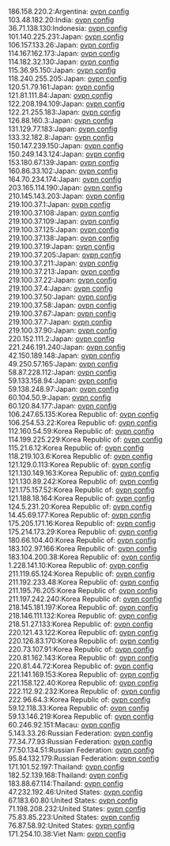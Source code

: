 186.158.220.2:Argentina: [ovpn config](vpn/186_158_220_2.ovpn)  
103.48.182.20:India: [ovpn config](vpn/103_48_182_20.ovpn)  
36.71.138.130:Indonesia: [ovpn config](vpn/36_71_138_130.ovpn)  
101.140.225.231:Japan: [ovpn config](vpn/101_140_225_231.ovpn)  
106.157.133.26:Japan: [ovpn config](vpn/106_157_133_26.ovpn)  
114.167.162.173:Japan: [ovpn config](vpn/114_167_162_173.ovpn)  
114.182.32.130:Japan: [ovpn config](vpn/114_182_32_130.ovpn)  
115.36.95.150:Japan: [ovpn config](vpn/115_36_95_150.ovpn)  
118.240.255.205:Japan: [ovpn config](vpn/118_240_255_205.ovpn)  
120.51.79.161:Japan: [ovpn config](vpn/120_51_79_161.ovpn)  
121.81.111.84:Japan: [ovpn config](vpn/121_81_111_84.ovpn)  
122.208.194.109:Japan: [ovpn config](vpn/122_208_194_109.ovpn)  
122.21.255.183:Japan: [ovpn config](vpn/122_21_255_183.ovpn)  
126.88.160.3:Japan: [ovpn config](vpn/126_88_160_3.ovpn)  
131.129.77.183:Japan: [ovpn config](vpn/131_129_77_183.ovpn)  
133.32.182.8:Japan: [ovpn config](vpn/133_32_182_8.ovpn)  
150.147.239.150:Japan: [ovpn config](vpn/150_147_239_150.ovpn)  
150.249.143.124:Japan: [ovpn config](vpn/150_249_143_124.ovpn)  
153.180.67.139:Japan: [ovpn config](vpn/153_180_67_139.ovpn)  
160.86.33.102:Japan: [ovpn config](vpn/160_86_33_102.ovpn)  
164.70.234.174:Japan: [ovpn config](vpn/164_70_234_174.ovpn)  
203.165.114.190:Japan: [ovpn config](vpn/203_165_114_190.ovpn)  
210.145.143.203:Japan: [ovpn config](vpn/210_145_143_203.ovpn)  
219.100.37.1:Japan: [ovpn config](vpn/219_100_37_1.ovpn)  
219.100.37.108:Japan: [ovpn config](vpn/219_100_37_108.ovpn)  
219.100.37.109:Japan: [ovpn config](vpn/219_100_37_109.ovpn)  
219.100.37.125:Japan: [ovpn config](vpn/219_100_37_125.ovpn)  
219.100.37.138:Japan: [ovpn config](vpn/219_100_37_138.ovpn)  
219.100.37.19:Japan: [ovpn config](vpn/219_100_37_19.ovpn)  
219.100.37.205:Japan: [ovpn config](vpn/219_100_37_205.ovpn)  
219.100.37.211:Japan: [ovpn config](vpn/219_100_37_211.ovpn)  
219.100.37.213:Japan: [ovpn config](vpn/219_100_37_213.ovpn)  
219.100.37.22:Japan: [ovpn config](vpn/219_100_37_22.ovpn)  
219.100.37.4:Japan: [ovpn config](vpn/219_100_37_4.ovpn)  
219.100.37.50:Japan: [ovpn config](vpn/219_100_37_50.ovpn)  
219.100.37.58:Japan: [ovpn config](vpn/219_100_37_58.ovpn)  
219.100.37.67:Japan: [ovpn config](vpn/219_100_37_67.ovpn)  
219.100.37.7:Japan: [ovpn config](vpn/219_100_37_7.ovpn)  
219.100.37.90:Japan: [ovpn config](vpn/219_100_37_90.ovpn)  
220.152.111.2:Japan: [ovpn config](vpn/220_152_111_2.ovpn)  
221.246.191.240:Japan: [ovpn config](vpn/221_246_191_240.ovpn)  
42.150.189.148:Japan: [ovpn config](vpn/42_150_189_148.ovpn)  
49.250.57.165:Japan: [ovpn config](vpn/49_250_57_165.ovpn)  
58.87.228.112:Japan: [ovpn config](vpn/58_87_228_112.ovpn)  
59.133.158.94:Japan: [ovpn config](vpn/59_133_158_94.ovpn)  
59.138.248.97:Japan: [ovpn config](vpn/59_138_248_97.ovpn)  
60.104.50.9:Japan: [ovpn config](vpn/60_104_50_9.ovpn)  
60.120.84.177:Japan: [ovpn config](vpn/60_120_84_177.ovpn)  
106.247.65.135:Korea Republic of: [ovpn config](vpn/106_247_65_135.ovpn)  
106.254.53.22:Korea Republic of: [ovpn config](vpn/106_254_53_22.ovpn)  
112.160.54.59:Korea Republic of: [ovpn config](vpn/112_160_54_59.ovpn)  
114.199.225.229:Korea Republic of: [ovpn config](vpn/114_199_225_229.ovpn)  
115.21.6.12:Korea Republic of: [ovpn config](vpn/115_21_6_12.ovpn)  
118.219.103.6:Korea Republic of: [ovpn config](vpn/118_219_103_6.ovpn)  
121.129.0.113:Korea Republic of: [ovpn config](vpn/121_129_0_113.ovpn)  
121.130.149.163:Korea Republic of: [ovpn config](vpn/121_130_149_163.ovpn)  
121.130.89.242:Korea Republic of: [ovpn config](vpn/121_130_89_242.ovpn)  
121.175.157.52:Korea Republic of: [ovpn config](vpn/121_175_157_52.ovpn)  
121.188.18.164:Korea Republic of: [ovpn config](vpn/121_188_18_164.ovpn)  
124.5.231.20:Korea Republic of: [ovpn config](vpn/124_5_231_20.ovpn)  
14.45.69.177:Korea Republic of: [ovpn config](vpn/14_45_69_177.ovpn)  
175.205.171.16:Korea Republic of: [ovpn config](vpn/175_205_171_16.ovpn)  
175.214.173.29:Korea Republic of: [ovpn config](vpn/175_214_173_29.ovpn)  
180.66.104.40:Korea Republic of: [ovpn config](vpn/180_66_104_40.ovpn)  
183.102.97.166:Korea Republic of: [ovpn config](vpn/183_102_97_166.ovpn)  
183.104.200.38:Korea Republic of: [ovpn config](vpn/183_104_200_38.ovpn)  
1.228.141.10:Korea Republic of: [ovpn config](vpn/1_228_141_10.ovpn)  
211.119.65.124:Korea Republic of: [ovpn config](vpn/211_119_65_124.ovpn)  
211.192.233.48:Korea Republic of: [ovpn config](vpn/211_192_233_48.ovpn)  
211.195.76.205:Korea Republic of: [ovpn config](vpn/211_195_76_205.ovpn)  
211.197.242.240:Korea Republic of: [ovpn config](vpn/211_197_242_240.ovpn)  
218.145.181.197:Korea Republic of: [ovpn config](vpn/218_145_181_197.ovpn)  
218.146.111.132:Korea Republic of: [ovpn config](vpn/218_146_111_132.ovpn)  
218.51.27.133:Korea Republic of: [ovpn config](vpn/218_51_27_133.ovpn)  
220.121.43.122:Korea Republic of: [ovpn config](vpn/220_121_43_122.ovpn)  
220.126.83.170:Korea Republic of: [ovpn config](vpn/220_126_83_170.ovpn)  
220.73.107.91:Korea Republic of: [ovpn config](vpn/220_73_107_91.ovpn)  
220.81.162.143:Korea Republic of: [ovpn config](vpn/220_81_162_143.ovpn)  
220.81.44.72:Korea Republic of: [ovpn config](vpn/220_81_44_72.ovpn)  
221.141.169.153:Korea Republic of: [ovpn config](vpn/221_141_169_153.ovpn)  
221.158.122.40:Korea Republic of: [ovpn config](vpn/221_158_122_40.ovpn)  
222.112.92.232:Korea Republic of: [ovpn config](vpn/222_112_92_232.ovpn)  
222.96.64.3:Korea Republic of: [ovpn config](vpn/222_96_64_3.ovpn)  
59.12.118.33:Korea Republic of: [ovpn config](vpn/59_12_118_33.ovpn)  
59.13.146.219:Korea Republic of: [ovpn config](vpn/59_13_146_219.ovpn)  
60.246.92.151:Macau: [ovpn config](vpn/60_246_92_151.ovpn)  
5.143.33.26:Russian Federation: [ovpn config](vpn/5_143_33_26.ovpn)  
77.34.77.93:Russian Federation: [ovpn config](vpn/77_34_77_93.ovpn)  
77.50.134.51:Russian Federation: [ovpn config](vpn/77_50_134_51.ovpn)  
95.84.132.179:Russian Federation: [ovpn config](vpn/95_84_132_179.ovpn)  
171.101.52.197:Thailand: [ovpn config](vpn/171_101_52_197.ovpn)  
182.52.139.168:Thailand: [ovpn config](vpn/182_52_139_168.ovpn)  
183.88.67.114:Thailand: [ovpn config](vpn/183_88_67_114.ovpn)  
47.232.192.46:United States: [ovpn config](vpn/47_232_192_46.ovpn)  
67.183.60.80:United States: [ovpn config](vpn/67_183_60_80.ovpn)  
71.198.208.232:United States: [ovpn config](vpn/71_198_208_232.ovpn)  
75.83.85.223:United States: [ovpn config](vpn/75_83_85_223.ovpn)  
76.87.58.92:United States: [ovpn config](vpn/76_87_58_92.ovpn)  
171.254.10.38:Viet Nam: [ovpn config](vpn/171_254_10_38.ovpn)  
